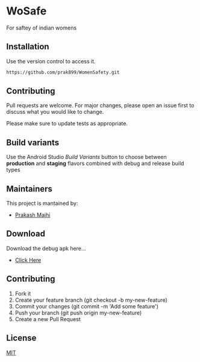 # WoSafe
For saftey of indian womens

## Installation

Use the version control to access it.

```bash
https://github.com/prak899/WomenSafety.git
```

## Contributing
Pull requests are welcome. For major changes, please open an issue first to discuss what you would like to change.

Please make sure to update tests as appropriate.

## Build variants
Use the Android Studio *Build Variants* button to choose between **production** and **staging** flavors combined with debug and release build types


## Maintainers
This project is mantained by:
* [Prakash Majhi](http://github.com/prak899)


## Download
Download the debug apk here...
* [Click Here](https://github.com/prak899/ApkFolder/blob/6d470171b74bfb78123df61f7a25e7a936f48a2a/Application/Women.apk)


## Contributing

1. Fork it
2. Create your feature branch (git checkout -b my-new-feature)
3. Commit your changes (git commit -m 'Add some feature')
4. Push your branch (git push origin my-new-feature)
5. Create a new Pull Request
## License
[MIT](https://choosealicense.com/licenses/mit/)
